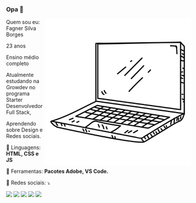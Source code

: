 ### Opa 👋

<img src="./images/computer.png" min-width="400px" max-width="400px" width="400px" align="right" alt="Computador">

<p align="left"> 
  <p>Quem sou eu: Fagner Silva Borges</p>
  <p>23 anos</p>
  <p>Ensino médio completo</p>
  <p>Atualmente estudando na Growdev no programa Starter Desenvolvedor Full Stack,</p>
  <p>Aprendendo sobre Design e Redes sociais.</p>
</p>

<p align="left">
  🦄 Linguagens: <strong>HTML, CSS e JS</strong>
</p>

<p align="left">
  💼 Ferramentas: <strong>Pacotes Adobe, VS Code.</strong>
</p>

<p align="left">
  💌 Redes sociais: ⤵️
</p>

<p align="left">
  <a href="#" alt="Gmail">
  <img src="https://img.shields.io/badge/-Gmail-FF0000?style=flat-square&labelColor=FF0000&logo=gmail&logoColor=white&link=fagsilvabr@gmail.com" /></a>

  <a href="#" alt="Linkedin">
  <img src="https://img.shields.io/badge/-Linkedin-0e76a8?style=flat-square&logo=Linkedin&logoColor=white&link=https://www.linkedin.com/in/fagner-silva-274b08204/" /></a>

  <a href="#" alt="WhatsApp">
  <img src="https://img.shields.io/badge/-WhatsApp-25d366?style=flat-square&labelColor=25d366&logo=whatsapp&logoColor=white&link="/></a>

  <a href="#" alt="Facebook">
  <img src="https://img.shields.io/badge/-Facebook-3b5998?style=flat-square&labelColor=3b5998&logo=facebook&logoColor=white&link=https://www.facebook.com/fagsilvabr/"/></a>

  <a href="#" alt="Instagram">
  <img src="https://img.shields.io/badge/-Instagram-DF0174?style=flat-square&labelColor=DF0174&logo=instagram&logoColor=white&link=https://www.instagram.com/fagnersilvabr/"/></a>
</p>  
